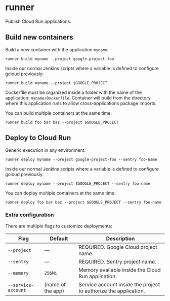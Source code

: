 
# runner

Publish Cloud Run applications.


## Build new containers

Build a new container with the application `myname`:

```shell
runner build myname --project google-project-foo
```

Inside our normal Jenkins scripts where a variable is defined to configure gcloud previously:

```shell
runner build myname --project $GOOGLE_PROJECT
```

Dockerfile must be organized inside a folder with the name of the application: `myname/Dockerfile`. Container will build from the directory where this application runs to allow cross-applications package imports.

You can build multiple containers at the same time:

```shell
runner build foo bar baz --project $GOOGLE_PROJECT
```


## Deploy to Cloud Run

Generic execution in any environment:

```shell
runner deploy myname --project google-project-foo --sentry foo-name
```

Inside our normal Jenkins scripts where a variable is defined to configure gcloud previously:

```shell
runner deploy myname --project $GOOGLE_PROJECT --sentry foo-name
```

You can deploy multiple containers at the same time:

```shell
runner deploy foo bar baz --project $GOOGLE_PROJECT --sentry foo-name
```

### Extra configuration

There are multiple flags to customize deployments:

| Flag | Default | Description |
| ---- | ------- | ----------- |
| `--project` | &mdash; | REQUIRED. Google Cloud project name. |
| `--sentry` | &mdash; | REQUIRED. Sentry project name. |
| `--memory` | `256Mi` | Memory available inside the Cloud Run application. |
| `--service-account` | (name of the app) | Service account inside the project to authorize the application. |
